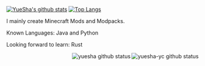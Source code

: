 [![YueSha's github stats](https://github-readme-stats.vercel.app/api?username=yuesha-yc)](https://github.com/anuraghazra/github-readme-stats)
[![Top Langs](https://github-readme-stats.vercel.app/api/top-langs/?username=yuesha-yc)](https://github.com/anuraghazra/github-readme-stats)

I mainly create Minecraft Mods and Modpacks. 

Known Languages: Java and Python

Looking forward to learn: Rust

<img align="right" alt="yuesha-yc github status" src="https://github-readme-stats.vercel.app/api?username=yuesha-yc&show_icons=true&hide_border=true&theme=radical"></img>

<img align="right" alt="yuesha github status" src="https://github-readme-stats.vercel.app/api/top-langs/?username=yuesha&hide=php,javascript,css&show_icons=true&hide_border=true&theme=radical&layout=compact"></img> 
